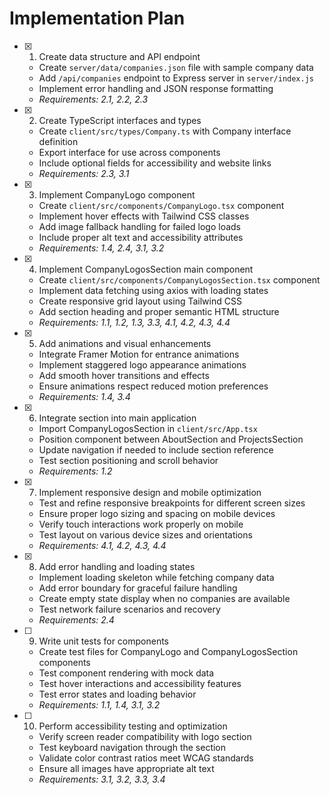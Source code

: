 # Implementation Plan

- [x] 1. Create data structure and API endpoint





  - Create `server/data/companies.json` file with sample company data
  - Add `/api/companies` endpoint to Express server in `server/index.js`
  - Implement error handling and JSON response formatting
  - _Requirements: 2.1, 2.2, 2.3_

- [x] 2. Create TypeScript interfaces and types





  - Create `client/src/types/Company.ts` with Company interface definition
  - Export interface for use across components
  - Include optional fields for accessibility and website links
  - _Requirements: 2.3, 3.1_

- [x] 3. Implement CompanyLogo component





  - Create `client/src/components/CompanyLogo.tsx` component
  - Implement hover effects with Tailwind CSS classes
  - Add image fallback handling for failed logo loads
  - Include proper alt text and accessibility attributes
  - _Requirements: 1.4, 2.4, 3.1, 3.2_

- [x] 4. Implement CompanyLogosSection main component





  - Create `client/src/components/CompanyLogosSection.tsx` component
  - Implement data fetching using axios with loading states
  - Create responsive grid layout using Tailwind CSS
  - Add section heading and proper semantic HTML structure
  - _Requirements: 1.1, 1.2, 1.3, 3.3, 4.1, 4.2, 4.3, 4.4_

- [x] 5. Add animations and visual enhancements





  - Integrate Framer Motion for entrance animations
  - Implement staggered logo appearance animations
  - Add smooth hover transitions and effects
  - Ensure animations respect reduced motion preferences
  - _Requirements: 1.4, 3.4_

- [x] 6. Integrate section into main application





  - Import CompanyLogosSection in `client/src/App.tsx`
  - Position component between AboutSection and ProjectsSection
  - Update navigation if needed to include section reference
  - Test section positioning and scroll behavior
  - _Requirements: 1.2_

- [x] 7. Implement responsive design and mobile optimization





  - Test and refine responsive breakpoints for different screen sizes
  - Ensure proper logo sizing and spacing on mobile devices
  - Verify touch interactions work properly on mobile
  - Test layout on various device sizes and orientations
  - _Requirements: 4.1, 4.2, 4.3, 4.4_

- [x] 8. Add error handling and loading states





  - Implement loading skeleton while fetching company data
  - Add error boundary for graceful failure handling
  - Create empty state display when no companies are available
  - Test network failure scenarios and recovery
  - _Requirements: 2.4_

- [ ] 9. Write unit tests for components
  - Create test files for CompanyLogo and CompanyLogosSection components
  - Test component rendering with mock data
  - Test hover interactions and accessibility features
  - Test error states and loading behavior
  - _Requirements: 1.1, 1.4, 3.1, 3.2_

- [ ] 10. Perform accessibility testing and optimization
  - Verify screen reader compatibility with logo section
  - Test keyboard navigation through the section
  - Validate color contrast ratios meet WCAG standards
  - Ensure all images have appropriate alt text
  - _Requirements: 3.1, 3.2, 3.3, 3.4_